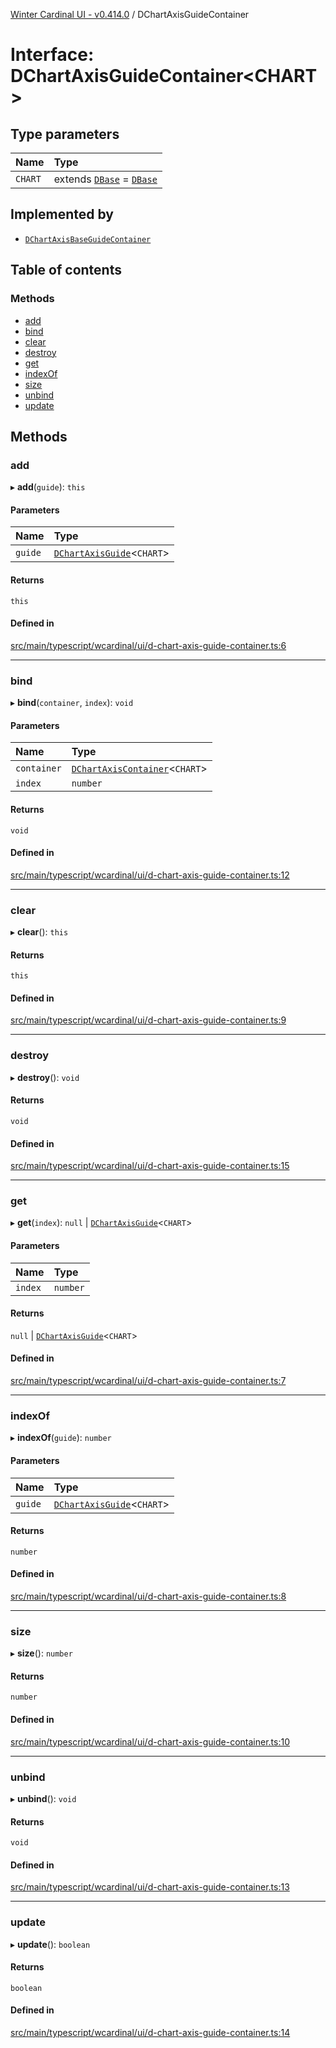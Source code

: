 [Winter Cardinal UI - v0.414.0](../index.md) / DChartAxisGuideContainer

# Interface: DChartAxisGuideContainer\<CHART\>

## Type parameters

| Name | Type |
| :------ | :------ |
| `CHART` | extends [`DBase`](../classes/DBase.md) = [`DBase`](../classes/DBase.md) |

## Implemented by

- [`DChartAxisBaseGuideContainer`](../classes/DChartAxisBaseGuideContainer.md)

## Table of contents

### Methods

- [add](DChartAxisGuideContainer.md#add)
- [bind](DChartAxisGuideContainer.md#bind)
- [clear](DChartAxisGuideContainer.md#clear)
- [destroy](DChartAxisGuideContainer.md#destroy)
- [get](DChartAxisGuideContainer.md#get)
- [indexOf](DChartAxisGuideContainer.md#indexof)
- [size](DChartAxisGuideContainer.md#size)
- [unbind](DChartAxisGuideContainer.md#unbind)
- [update](DChartAxisGuideContainer.md#update)

## Methods

### add

▸ **add**(`guide`): `this`

#### Parameters

| Name | Type |
| :------ | :------ |
| `guide` | [`DChartAxisGuide`](DChartAxisGuide.md)\<`CHART`\> |

#### Returns

`this`

#### Defined in

[src/main/typescript/wcardinal/ui/d-chart-axis-guide-container.ts:6](https://github.com/winter-cardinal/winter-cardinal-ui/blob/v0.414.0/src/main/typescript/wcardinal/ui/d-chart-axis-guide-container.ts#L6)

___

### bind

▸ **bind**(`container`, `index`): `void`

#### Parameters

| Name | Type |
| :------ | :------ |
| `container` | [`DChartAxisContainer`](DChartAxisContainer.md)\<`CHART`\> |
| `index` | `number` |

#### Returns

`void`

#### Defined in

[src/main/typescript/wcardinal/ui/d-chart-axis-guide-container.ts:12](https://github.com/winter-cardinal/winter-cardinal-ui/blob/v0.414.0/src/main/typescript/wcardinal/ui/d-chart-axis-guide-container.ts#L12)

___

### clear

▸ **clear**(): `this`

#### Returns

`this`

#### Defined in

[src/main/typescript/wcardinal/ui/d-chart-axis-guide-container.ts:9](https://github.com/winter-cardinal/winter-cardinal-ui/blob/v0.414.0/src/main/typescript/wcardinal/ui/d-chart-axis-guide-container.ts#L9)

___

### destroy

▸ **destroy**(): `void`

#### Returns

`void`

#### Defined in

[src/main/typescript/wcardinal/ui/d-chart-axis-guide-container.ts:15](https://github.com/winter-cardinal/winter-cardinal-ui/blob/v0.414.0/src/main/typescript/wcardinal/ui/d-chart-axis-guide-container.ts#L15)

___

### get

▸ **get**(`index`): ``null`` \| [`DChartAxisGuide`](DChartAxisGuide.md)\<`CHART`\>

#### Parameters

| Name | Type |
| :------ | :------ |
| `index` | `number` |

#### Returns

``null`` \| [`DChartAxisGuide`](DChartAxisGuide.md)\<`CHART`\>

#### Defined in

[src/main/typescript/wcardinal/ui/d-chart-axis-guide-container.ts:7](https://github.com/winter-cardinal/winter-cardinal-ui/blob/v0.414.0/src/main/typescript/wcardinal/ui/d-chart-axis-guide-container.ts#L7)

___

### indexOf

▸ **indexOf**(`guide`): `number`

#### Parameters

| Name | Type |
| :------ | :------ |
| `guide` | [`DChartAxisGuide`](DChartAxisGuide.md)\<`CHART`\> |

#### Returns

`number`

#### Defined in

[src/main/typescript/wcardinal/ui/d-chart-axis-guide-container.ts:8](https://github.com/winter-cardinal/winter-cardinal-ui/blob/v0.414.0/src/main/typescript/wcardinal/ui/d-chart-axis-guide-container.ts#L8)

___

### size

▸ **size**(): `number`

#### Returns

`number`

#### Defined in

[src/main/typescript/wcardinal/ui/d-chart-axis-guide-container.ts:10](https://github.com/winter-cardinal/winter-cardinal-ui/blob/v0.414.0/src/main/typescript/wcardinal/ui/d-chart-axis-guide-container.ts#L10)

___

### unbind

▸ **unbind**(): `void`

#### Returns

`void`

#### Defined in

[src/main/typescript/wcardinal/ui/d-chart-axis-guide-container.ts:13](https://github.com/winter-cardinal/winter-cardinal-ui/blob/v0.414.0/src/main/typescript/wcardinal/ui/d-chart-axis-guide-container.ts#L13)

___

### update

▸ **update**(): `boolean`

#### Returns

`boolean`

#### Defined in

[src/main/typescript/wcardinal/ui/d-chart-axis-guide-container.ts:14](https://github.com/winter-cardinal/winter-cardinal-ui/blob/v0.414.0/src/main/typescript/wcardinal/ui/d-chart-axis-guide-container.ts#L14)
